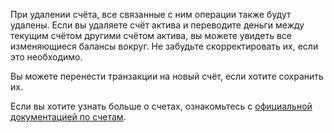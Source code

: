 При удалении счёта, все связанные с ним операции также будут удалены. Если вы удаляете счёт актива и переводите деньги между текущим счётом другими счётом актива, вы можете увидеть все изменяющиеся балансы вокруг. Не забудьте скорректировать их, если это необходимо.

Вы можете перенести транзакции на новый счёт, если хотите сохранить их.

Если вы хотите узнать больше о счетах, ознакомьтесь с [официальной документацией по счетам](https://docs.firefly-iii.org/concepts/accounts).